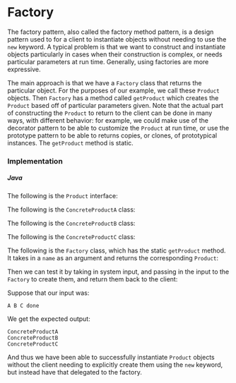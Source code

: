 # Factory

The factory pattern, also called the factory method pattern, is a design pattern used to for a 
client to instantiate objects without needing to use the `new` keyword. A typical problem is that 
we want to construct and instantiate objects particularly in cases when their construction is 
complex, or needs particular parameters at run time. Generally, using factories are more expressive. 

The main approach is that we have a `Factory` class that returns the particular object. For the 
purposes of our example, we call these `Product` objects. Then `Factory` has a method called 
`getProduct` which creates the `Product` based off of particular parameters given. Note that the
actual part of constructing the `Product` to return to the client can be done in many ways, with 
different behavior: for example, we could make use of the decorator pattern to be able to customize
the `Product` at run time, or use the prototype pattern to be able to returns copies, or clones, 
of prototypical instances. The `getProduct` method is static.

### Implementation

##### Java

The following is the `Product` interface:

<script src="https://gist.github.com/eliucs/2e67b1c383810b3b17712615accbf320.js"></script>

The following is the `ConcreteProductA` class:

<script src="https://gist.github.com/eliucs/5d072fb3b6277765184b5d4e4ecdecca.js"></script>

The following is the `ConcreteProductB` class:

<script src="https://gist.github.com/eliucs/66af25d56a97df76b455e41413cd40ad.js"></script>

The following is the `ConcreteProductC` class:

<script src="https://gist.github.com/eliucs/4567ef0551c0e196b039ebde7d58c585.js"></script>

The following is the `Factory` class, which has the static `getProduct` method. It takes in a `name`
as an argument and returns the corresponding `Product`:

<script src="https://gist.github.com/eliucs/74a478b9aff60451e26a4ad1d53347be.js"></script>

Then we can test it by taking in system input, and passing in the input to the `Factory` to 
create them, and return them back to the client:

<script src="https://gist.github.com/eliucs/a1b77253b293195461a6ca73892c49dd.js"></script>

Suppose that our input was:

```
A B C done
```

We get the expected output:

```
ConcreteProductA
ConcreteProductB
ConcreteProductC
```

And thus we have been able to successfully instantiate `Product` objects without the client needing
to explicitly create them using the `new` keyword, but instead have that delegated to the 
factory.
